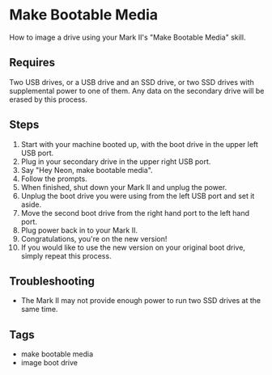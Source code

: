 # Make Bootable Media
How to image a drive using your Mark II's "Make Bootable Media" skill.

## Requires
Two USB drives, or a USB drive and an SSD drive, or two SSD drives with supplemental power to one of them. Any data on the secondary drive will be erased by this process. 

## Steps
1. Start with your machine booted up, with the boot drive in the upper left USB port.
2. Plug in your secondary drive in the upper right USB port. 
3. Say "Hey Neon, make bootable media".
4. Follow the prompts.
5. When finished, shut down your Mark II and unplug the power. 
6. Unplug the boot drive you were using from the left USB port and set it aside. 
7. Move the second boot drive from the right hand port to the left hand port. 
8. Plug power back in to your Mark II. 
9. Congratulations, you're on the new version! 
10. If you would like to use the new version on your original boot drive, simply repeat this process.

## Troubleshooting
- The Mark II may not provide enough power to run two SSD drives at the same time.

## Tags
- make bootable media
- image boot drive

